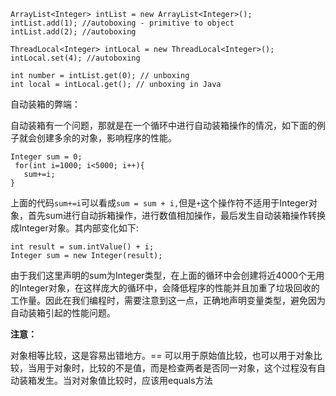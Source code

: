 ```
ArrayList<Integer> intList = new ArrayList<Integer>();
intList.add(1); //autoboxing - primitive to object
intList.add(2); //autoboxing

ThreadLocal<Integer> intLocal = new ThreadLocal<Integer>();
intLocal.set(4); //autoboxing

int number = intList.get(0); // unboxing
int local = intLocal.get(); // unboxing in Java
```

自动装箱的弊端：

自动装箱有一个问题，那就是在一个循环中进行自动装箱操作的情况，如下面的例子就会创建多余的对象，影响程序的性能。

```
Integer sum = 0;
 for(int i=1000; i<5000; i++){
   sum+=i;
}
```

上面的代码`sum+=i`可以看成`sum = sum + i,`但是`+`这个操作符不适用于Integer对象，首先sum进行自动拆箱操作，进行数值相加操作，最后发生自动装箱操作转换成Integer对象。其内部变化如下:

```
int result = sum.intValue() + i;
Integer sum = new Integer(result);
```

由于我们这里声明的sum为Integer类型，在上面的循环中会创建将近4000个无用的Integer对象，在这样庞大的循环中，会降低程序的性能并且加重了垃圾回收的工作量。因此在我们编程时，需要注意到这一点，正确地声明变量类型，避免因为自动装箱引起的性能问题。

**注意：**

对象相等比较，这是容易出错地方。== 可以用于原始值比较，也可以用于对象比较，当用于对象时，比较的不是值，而是检查两者是否同一对象，这个过程没有自动装箱发生。当对对象值比较时，应该用equals方法

